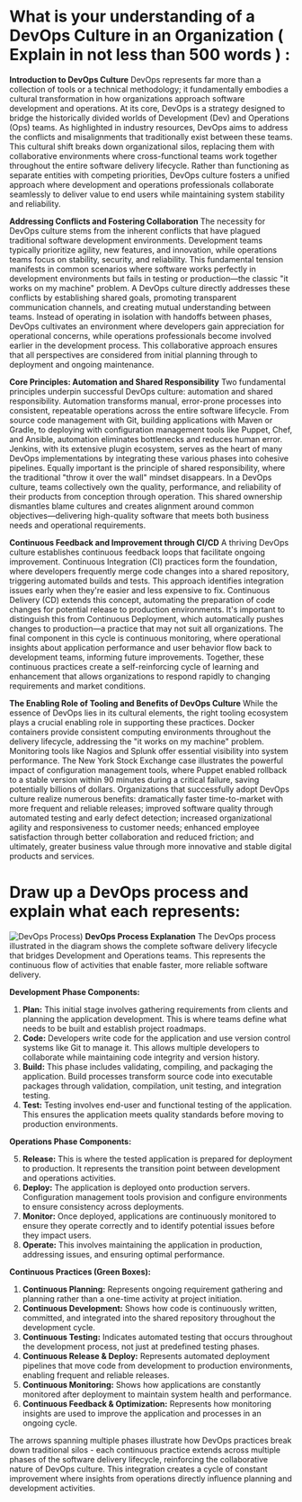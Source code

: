 # What is your understanding of a DevOps Culture in an Organization ( Explain in not less than 500 words )  :
**Introduction to DevOps Culture** DevOps represents far more than a collection of tools or a technical methodology; it fundamentally embodies a cultural transformation in how organizations approach software development and operations. At its core, DevOps is a strategy designed to bridge the historically divided worlds of Development (Dev) and Operations (Ops) teams. As highlighted in industry resources, DevOps aims to address the conflicts and misalignments that traditionally exist between these teams. This cultural shift breaks down organizational silos, replacing them with collaborative environments where cross-functional teams work together throughout the entire software delivery lifecycle. Rather than functioning as separate entities with competing priorities, DevOps culture fosters a unified approach where development and operations professionals collaborate seamlessly to deliver value to end users while maintaining system stability and reliability.

**Addressing Conflicts and Fostering Collaboration** The necessity for DevOps culture stems from the inherent conflicts that have plagued traditional software development environments. Development teams typically prioritize agility, new features, and innovation, while operations teams focus on stability, security, and reliability. This fundamental tension manifests in common scenarios where software works perfectly in development environments but fails in testing or production—the classic "it works on my machine" problem. A DevOps culture directly addresses these conflicts by establishing shared goals, promoting transparent communication channels, and creating mutual understanding between teams. Instead of operating in isolation with handoffs between phases, DevOps cultivates an environment where developers gain appreciation for operational concerns, while operations professionals become involved earlier in the development process. This collaborative approach ensures that all perspectives are considered from initial planning through to deployment and ongoing maintenance.

**Core Principles: Automation and Shared Responsibility** Two fundamental principles underpin successful DevOps culture: automation and shared responsibility. Automation transforms manual, error-prone processes into consistent, repeatable operations across the entire software lifecycle. From source code management with Git, building applications with Maven or Gradle, to deploying with configuration management tools like Puppet, Chef, and Ansible, automation eliminates bottlenecks and reduces human error. Jenkins, with its extensive plugin ecosystem, serves as the heart of many DevOps implementations by integrating these various phases into cohesive pipelines. Equally important is the principle of shared responsibility, where the traditional "throw it over the wall" mindset disappears. In a DevOps culture, teams collectively own the quality, performance, and reliability of their products from conception through operation. This shared ownership dismantles blame cultures and creates alignment around common objectives—delivering high-quality software that meets both business needs and operational requirements.

**Continuous Feedback and Improvement through CI/CD** A thriving DevOps culture establishes continuous feedback loops that facilitate ongoing improvement. Continuous Integration (CI) practices form the foundation, where developers frequently merge code changes into a shared repository, triggering automated builds and tests. This approach identifies integration issues early when they're easier and less expensive to fix. Continuous Delivery (CD) extends this concept, automating the preparation of code changes for potential release to production environments. It's important to distinguish this from Continuous Deployment, which automatically pushes changes to production—a practice that may not suit all organizations. The final component in this cycle is continuous monitoring, where operational insights about application performance and user behavior flow back to development teams, informing future improvements. Together, these continuous practices create a self-reinforcing cycle of learning and enhancement that allows organizations to respond rapidly to changing requirements and market conditions.

**The Enabling Role of Tooling and Benefits of DevOps Culture** While the essence of DevOps lies in its cultural elements, the right tooling ecosystem plays a crucial enabling role in supporting these practices. Docker containers provide consistent computing environments throughout the delivery lifecycle, addressing the "it works on my machine" problem. Monitoring tools like Nagios and Splunk offer essential visibility into system performance. The New York Stock Exchange case illustrates the powerful impact of configuration management tools, where Puppet enabled rollback to a stable version within 90 minutes during a critical failure, saving potentially billions of dollars. Organizations that successfully adopt DevOps culture realize numerous benefits: dramatically faster time-to-market with more frequent and reliable releases; improved software quality through automated testing and early defect detection; increased organizational agility and responsiveness to customer needs; enhanced employee satisfaction through better collaboration and reduced friction; and ultimately, greater business value through more innovative and stable digital products and services.

# Draw up a DevOps process and explain what each represents:

 ![DevOps Process](https://opensource.com/sites/default/files/uploads/devopsprocesses.png))
**DevOps Process Explanation**
The DevOps process illustrated in the diagram shows the complete software delivery lifecycle that bridges Development and Operations teams. This represents the continuous flow of activities that enable faster, more reliable software delivery.

**Development Phase Components:**

1.	**Plan:** This initial stage involves gathering requirements from clients and planning the application development. This is where teams define what needs to be built and establish project roadmaps.
2.	**Code:** Developers write code for the application and use version control systems like Git to manage it. This allows multiple developers to collaborate while maintaining code integrity and version history.
3.	**Build:** This phase includes validating, compiling, and packaging the application. Build processes transform source code into executable packages through validation, compilation, unit testing, and integration testing.
4.	**Test:** Testing involves end-user and functional testing of the application. This ensures the application meets quality standards before moving to production environments.
   
**Operations Phase Components:**

5.	**Release:** This is where the tested application is prepared for deployment to production. It represents the transition point between development and operations activities.
6.	**Deploy:** The application is deployed onto production servers. Configuration management tools provision and configure environments to ensure consistency across deployments.
7.	**Monitor:** Once deployed, applications are continuously monitored to ensure they operate correctly and to identify potential issues before they impact users.
8.	**Operate:** This involves maintaining the application in production, addressing issues, and ensuring optimal performance.

**Continuous Practices (Green Boxes):**

1.	**Continuous Planning:** Represents ongoing requirement gathering and planning rather than a one-time activity at project initiation.
2.	**Continuous Development:** Shows how code is continuously written, committed, and integrated into the shared repository throughout the development cycle.
3.	**Continuous Testing:** Indicates automated testing that occurs throughout the development process, not just at predefined testing phases.
4.	**Continuous Release & Deploy:** Represents automated deployment pipelines that move code from development to production environments, enabling frequent and reliable releases.
5.	**Continuous Monitoring:** Shows how applications are constantly monitored after deployment to maintain system health and performance.
6.	**Continuous Feedback & Optimization:** Represents how monitoring insights are used to improve the application and processes in an ongoing cycle.

The arrows spanning multiple phases illustrate how DevOps practices break down traditional silos - each continuous practice extends across multiple phases of the software delivery lifecycle, reinforcing the collaborative nature of DevOps culture. This integration creates a cycle of constant improvement where insights from operations directly influence planning and development activities.

